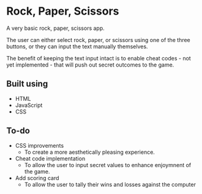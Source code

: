 
# Rock, Paper, Scissors

A very basic rock, paper, scissors app.

The user can either select rock, paper, or scissors using one of the three buttons, or they can input the text manually themselves. 

The benefit of keeping the text input intact is to enable cheat codes - not yet implemented - that will push out secret outcomes to the game. 


## Built using

- HTML
- JavaScript
- CSS


## To-do

- CSS improvements
    - To create a more aesthetically pleasing experience.
- Cheat code implementation
    - To allow the user to input secret values to enhance enjoymnent of the game.
- Add scoring card
    - To allow the user to tally their wins and losses against the computer




